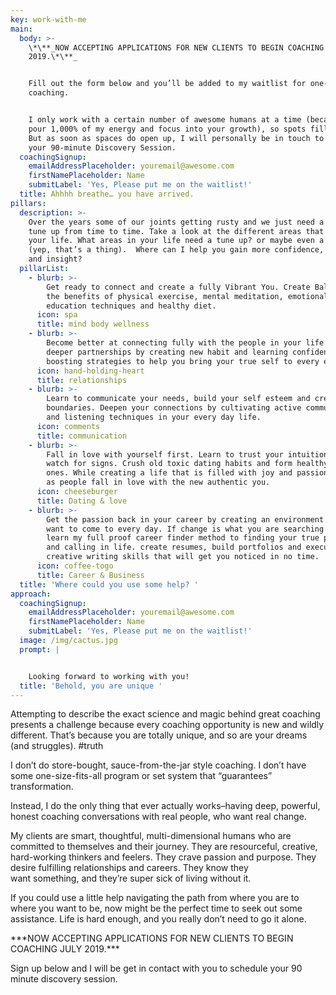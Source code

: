 ```yaml
---
key: work-with-me
main:
  body: >-
    \*\**_NOW ACCEPTING APPLICATIONS FOR NEW CLIENTS TO BEGIN COACHING JULY
    2019.\*\**_


    Fill out the form below and you’ll be added to my waitlist for one-on-one
    coaching. 


    I only work with a certain number of awesome humans at a time (because I
    pour 1,000% of my energy and focus into your growth), so spots fill up fast.
    But as soon as spaces do open up, I will personally be in touch to schedule
    your 90-minute Discovery Session.
  coachingSignup:
    emailAddressPlaceholder: youremail@awesome.com
    firstNamePlaceholder: Name
    submitLabel: 'Yes, Please put me on the waitlist!'
  title: Ahhhh breathe… you have arrived.
pillars:
  description: >-
    Over the years some of our joints getting rusty and we just need a little
    tune up from time to time. Take a look at the different areas that make up
    your life. What areas in your life need a tune up? or maybe even a tune down
    (yep, that’s a thing).  Where can I help you gain more confidence, strength
    and insight?
  pillarList:
    - blurb: >-
        Get ready to connect and create a fully Vibrant You. Create Balance with
        the benefits of physical exercise, mental meditation, emotional
        education techniques and healthy diet.
      icon: spa
      title: mind body wellness
    - blurb: >-
        Become better at connecting fully with the people in your life. Grow
        deeper partnerships by creating new habit and learning confidence
        boosting strategies to help you bring your true self to every encounter.
      icon: hand-holding-heart
      title: relationships
    - blurb: >-
        Learn to communicate your needs, build your self esteem and create
        boundaries. Deepen your connections by cultivating active communication
        and listening techniques in your every day life.
      icon: comments
      title: communication
    - blurb: >-
        Fall in love with yourself first. Learn to trust your intuition and
        watch for signs. Crush old toxic dating habits and form healthy new
        ones. While creating a life that is filled with joy and passion, watch
        as people fall in love with the new authentic you.
      icon: cheeseburger
      title: Dating & love
    - blurb: >-
        Get the passion back in your career by creating an environment that you
        want to come to every day. If change is what you are searching for,
        learn my full proof career finder method to finding your true passion
        and calling in life. create resumes, build portfolios and execute
        creative writing skills that will get you noticed in no time.
      icon: coffee-togo
      title: Career & Business
  title: 'Where could you use some help? '
approach:
  coachingSignup:
    emailAddressPlaceholder: youremail@awesome.com
    firstNamePlaceholder: Name
    submitLabel: 'Yes, Please put me on the waitlist!'
  image: /img/cactus.jpg
  prompt: |


    Looking forward to working with you! 
  title: 'Behold, you are unique '
---
```

Attempting to describe the exact science and magic behind great coaching presents a challenge because every coaching opportunity is new and wildly different. That’s because you are totally unique, and so are your dreams (and struggles). #truth

I don’t do store-bought, sauce-from-the-jar style coaching. I don’t have some one-size-fits-all program or set system that “guarantees” transformation.

Instead, I do the only thing that ever actually works–having deep, powerful, honest coaching conversations with real people, who want real change.

My clients are smart, thoughtful, multi-dimensional humans who are committed to themselves and their journey. They are resourceful, creative, hard-working thinkers and feelers. They crave passion and purpose. They desire fulfilling relationships and careers. They know they want something, and they’re super sick of living without it.

If you could use a little help navigating the path from where you are to where you want to be, now might be the perfect time to seek out some assistance. Life is hard enough, and you really don’t need to go it alone.

\*\*\*NOW ACCEPTING APPLICATIONS FOR NEW CLIENTS TO BEGIN COACHING JULY 2019.\*\*\*

Sign up below and I will be get in contact with you to schedule your 90 minute discovery session.

